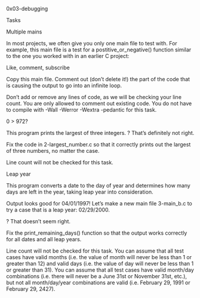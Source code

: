 0x03-debugging



Tasks



Multiple mains

In most projects, we often give you only one main file to test with. For example, this main file is a test for a postitive_or_negative() function similar to the one you worked with in an earlier C project:



Like, comment, subscribe

Copy this main file. Comment out (don’t delete it!) the part of the code that is causing the output to go into an infinite loop.



Don’t add or remove any lines of code, as we will be checking your line count. You are only allowed to comment out existing code. You do not have to compile with -Wall -Werror -Wextra -pedantic for this task.



0 > 972?

This program prints the largest of three integers. ? That’s definitely not right.



Fix the code in 2-largest_number.c so that it correctly prints out the largest of three numbers, no matter the case.



Line count will not be checked for this task.



Leap year

This program converts a date to the day of year and determines how many days are left in the year, taking leap year into consideration.



Output looks good for 04/01/1997! Let’s make a new main file 3-main_b.c to try a case that is a leap year: 02/29/2000.



? That doesn’t seem right.



Fix the print_remaining_days() function so that the output works correctly for all dates and all leap years.



Line count will not be checked for this task. You can assume that all test cases have valid months (i.e. the value of month will never be less than 1 or greater than 12) and valid days (i.e. the value of day will never be less than 1 or greater than 31). You can assume that all test cases have valid month/day combinations (i.e. there will never be a June 31st or November 31st, etc.), but not all month/day/year combinations are valid (i.e. February 29, 1991 or February 29, 2427).
